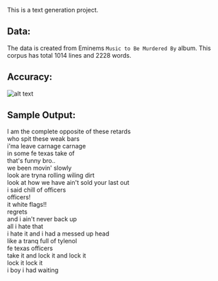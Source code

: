This is a text generation project.

## Data:
The data is created from  Eminems `Music to Be Murdered By` album. This corpus has total 1014 lines and 2228 words.

## Accuracy:
![alt text](https://github.com/Bakar31/NLP-Projects/blob/master/Eminem%20Song%20Generate/accuracy.png)

## Sample Output:
I am  the complete opposite of these retards <br/>
who spit these weak bars <br/>
i'ma leave carnage carnage <br/>
in some fe texas take of <br/>
that's funny bro.. <br/>
we been movin' slowly <br/>
look are tryna rolling wiling dirt <br/>
look at how we have ain't sold your last out <br/>
i said chill of officers <br/>
officers!<br/>
it white flags!! <br/>
regrets <br/>
and i ain't never back up <br/>
all i hate that <br/>
i hate it and i had a messed up head <br/>
like a tranq full of tylenol <br/>
fe texas officers <br/>
take it and lock it and lock it <br/>
lock it lock it <br/>
i boy i had waiting<br/>